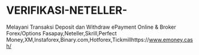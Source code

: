 # VERIFIKASI-NETELLER-
  Melayani Transaksi Deposit dan Withdraw ePayment Online &amp; Broker Forex/Options  Fasapay,Neteller,Skrill,Perfect Money,XM,Instaforex,Binary.com,Hotforex,Tickmillhttps://www.emoney.cash/  
